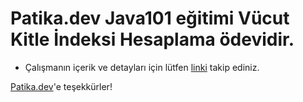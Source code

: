 # Patika.dev Java101 eğitimi Vücut Kitle İndeksi Hesaplama ödevidir.

* Çalışmanın içerik ve detayları için lütfen [linki](https://academy.patika.dev/courses/java101/odev-vucut-kitle-hesaplama) takip ediniz.

[Patika.dev](https://www.patika.dev/tr)'e teşekkürler!